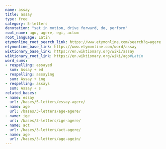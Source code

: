 ```yaml
---
name: assay
title: assay
type: free
category: 5-letters
denotation: "set in motion, drive forward, do, perform"
root_name: ago, agere, egi, actum
root_language: Latin
etymonline_root_search_link: https://www.etymonline.com/search?q=agere
etymonline_base_link: https://www.etymonline.com/word/assay
wiktionary_base_link: https://en.wiktionary.org/wiki/assay
wiktionary_root_link: https://en.wiktionary.org/wiki/ago#Latin
word_sums:
- respelling: assayed
  sum: Assay + ed
- respelling: assaying
  sum: Assay + ing
- respelling: assays
  sum: Assay + s
related_bases:
- name: essay
  url: /bases/5-letters/essay-agere/
- name: age
  url: /bases/3-letters/age-agere/
- name: ige
  url: /bases/3-letters/ige-agere/
- name: act
  url: /bases/3-letters/act-agere/
- name: age
  url: /bases/3-letters/age-agein/
---
```

